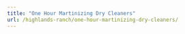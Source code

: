 ```yaml
---
title: "One Hour Martinizing Dry Cleaners"
url: /highlands-ranch/one-hour-martinizing-dry-cleaners/
---
```

